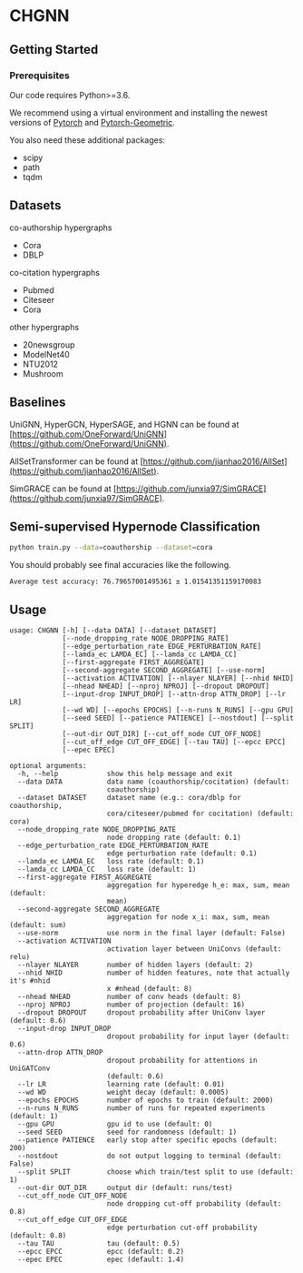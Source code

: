 # CHGNN





## Getting Started

### Prerequisites

Our code requires Python>=3.6. 

We recommend using a virtual environment and installing the newest versions of  [Pytorch](https://pytorch.org/) and [Pytorch-Geometric](https://github.com/rusty1s/pytorch_geometric).


You also need these additional packages:

* scipy
* path
* tqdm


## Datasets

co-authorship hypergraphs
* Cora
* DBLP

co-citation hypergraphs
* Pubmed
* Citeseer
* Cora

other hypergraphs
* 20newsgroup
* ModelNet40
* NTU2012
* Mushroom

## Baselines
UniGNN, HyperGCN, HyperSAGE, and HGNN  can be found   at [https://github.com/OneForward/UniGNN](https://github.com/OneForward/UniGNN).

AllSetTransformer can be found at [https://github.com/jianhao2016/AllSet](https://github.com/jianhao2016/AllSet).

SimGRACE can be found at [https://github.com/junxia97/SimGRACE](https://github.com/junxia97/SimGRACE).

## Semi-supervised Hypernode Classification

```sh
python train.py --data=coauthorship --dataset=cora 
```

You should probably see final accuracies like the following.  

`Average test accuracy: 76.79657001495361 ± 1.01541351159170083`


## Usage


```
usage: CHGNN [-h] [--data DATA] [--dataset DATASET]
             [--node_dropping_rate NODE_DROPPING_RATE]
             [--edge_perturbation_rate EDGE_PERTURBATION_RATE]
             [--lamda_ec LAMDA_EC] [--lamda_cc LAMDA_CC]
             [--first-aggregate FIRST_AGGREGATE]
             [--second-aggregate SECOND_AGGREGATE] [--use-norm]
             [--activation ACTIVATION] [--nlayer NLAYER] [--nhid NHID]
             [--nhead NHEAD] [--nproj NPROJ] [--dropout DROPOUT]
             [--input-drop INPUT_DROP] [--attn-drop ATTN_DROP] [--lr LR]
             [--wd WD] [--epochs EPOCHS] [--n-runs N_RUNS] [--gpu GPU]
             [--seed SEED] [--patience PATIENCE] [--nostdout] [--split SPLIT]
             [--out-dir OUT_DIR] [--cut_off_node CUT_OFF_NODE]
             [--cut_off_edge CUT_OFF_EDGE] [--tau TAU] [--epcc EPCC]
             [--epec EPEC]

optional arguments:
  -h, --help            show this help message and exit
  --data DATA           data name (coauthorship/cocitation) (default:
                        coauthorship)
  --dataset DATASET     dataset name (e.g.: cora/dblp for coauthorship,
                        cora/citeseer/pubmed for cocitation) (default: cora)
  --node_dropping_rate NODE_DROPPING_RATE
                        node dropping rate (default: 0.1)
  --edge_perturbation_rate EDGE_PERTURBATION_RATE
                        edge perturbation rate (default: 0.1)
  --lamda_ec LAMDA_EC   loss rate (default: 0.1)
  --lamda_cc LAMDA_CC   loss rate (default: 1)
  --first-aggregate FIRST_AGGREGATE
                        aggregation for hyperedge h_e: max, sum, mean (default:
                        mean)
  --second-aggregate SECOND_AGGREGATE
                        aggregation for node x_i: max, sum, mean (default: sum)
  --use-norm            use norm in the final layer (default: False)
  --activation ACTIVATION
                        activation layer between UniConvs (default: relu)
  --nlayer NLAYER       number of hidden layers (default: 2)
  --nhid NHID           number of hidden features, note that actually it's #nhid
                        x #nhead (default: 8)
  --nhead NHEAD         number of conv heads (default: 8)
  --nproj NPROJ         number of projection (default: 16)
  --dropout DROPOUT     dropout probability after UniConv layer (default: 0.6)
  --input-drop INPUT_DROP
                        dropout probability for input layer (default: 0.6)
  --attn-drop ATTN_DROP
                        dropout probability for attentions in UniGATConv
                        (default: 0.6)
  --lr LR               learning rate (default: 0.01)
  --wd WD               weight decay (default: 0.0005)
  --epochs EPOCHS       number of epochs to train (default: 2000)
  --n-runs N_RUNS       number of runs for repeated experiments (default: 1)
  --gpu GPU             gpu id to use (default: 0)
  --seed SEED           seed for randomness (default: 1)
  --patience PATIENCE   early stop after specific epochs (default: 200)
  --nostdout            do not output logging to terminal (default: False)
  --split SPLIT         choose which train/test split to use (default: 1)
  --out-dir OUT_DIR     output dir (default: runs/test)
  --cut_off_node CUT_OFF_NODE
                        node dropping cut-off probability (default: 0.8)
  --cut_off_edge CUT_OFF_EDGE
                        edge perturbation cut-off probability (default: 0.8)
  --tau TAU             tau (default: 0.5)
  --epcc EPCC           epcc (default: 0.2)
  --epec EPEC           epec (default: 1.4)


```






